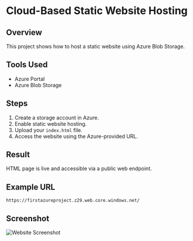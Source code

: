 # Cloud-Based Static Website Hosting

## Overview
This project shows how to host a static website using Azure Blob Storage.

## Tools Used
- Azure Portal
- Azure Blob Storage

## Steps
1. Create a storage account in Azure.
2. Enable static website hosting.
3. Upload your `index.html` file.
4. Access the website using the Azure-provided URL.

## Result
HTML page is live and accessible via a public web endpoint.

## Example URL
`https://firstazureproject.z29.web.core.windows.net/`

## Screenshot
![Website Screenshot](azure-static-website.gif)
